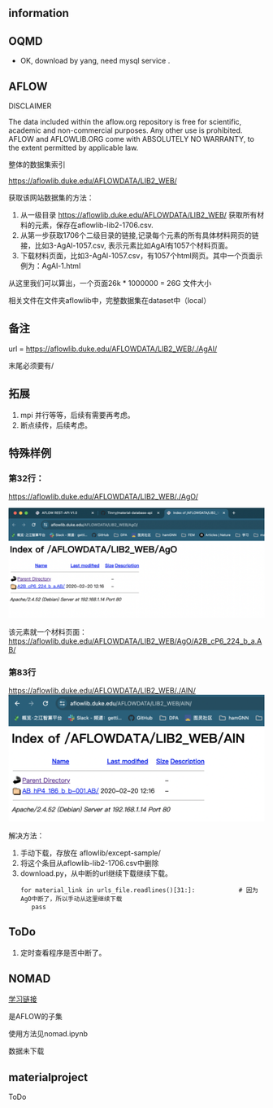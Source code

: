 ## information
## OQMD
- OK, download by yang, need mysql service .

## AFLOW
DISCLAIMER

The data included within the aflow.org repository is free for scientific, academic and non-commercial purposes. Any other use is prohibited.
AFLOW and AFLOWLIB.ORG come with ABSOLUTELY NO WARRANTY, to the extent permitted by applicable law.

整体的数据集索引

https://aflowlib.duke.edu/AFLOWDATA/LIB2_WEB/

获取该网站数据集的方法：
1. 从一级目录  https://aflowlib.duke.edu/AFLOWDATA/LIB2_WEB/  获取所有材料的元素，保存在aflowlib-lib2-1706.csv.
2. 从第一步获取1706个二级目录的链接,记录每个元素的所有具体材料网页的链接，比如3-AgAl-1057.csv, 表示元素比如AgAl有1057个材料页面。
3. 下载材料页面，比如3-AgAl-1057.csv，有1057个html网页。其中一个页面示例为：AgAl-1.html
   
从这里我们可以算出，一个页面26k * 1000000 = 26G 文件大小

相关文件在文件夹aflowlib中，完整数据集在dataset中（local）

## 备注
url = https://aflowlib.duke.edu/AFLOWDATA/LIB2_WEB/./AgAl/

末尾必须要有/


## 拓展
1. mpi 并行等等，后续有需要再考虑。
2. 断点续传，后续考虑。

## 特殊样例
### 第32行：
https://aflowlib.duke.edu/AFLOWDATA/LIB2_WEB/./AgO/

![alt text](image.png)

该元素就一个材料页面：
https://aflowlib.duke.edu/AFLOWDATA/LIB2_WEB/AgO/A2B_cP6_224_b_a.AB/

### 第83行
https://aflowlib.duke.edu/AFLOWDATA/LIB2_WEB/./AlN/
![alt text](image-1.png)

解决方法：

1. 手动下载，存放在 aflowlib/except-sample/
2. 将这个条目从aflowlib-lib2-1706.csv中删除
3. download.py，从中断的url继续下载继续下载。
   ```
   for material_link in urls_file.readlines()[31:]:            # 因为AgO中断了，所以手动从这里继续下载    
      pass   
   ```

## ToDo

1. 定时查看程序是否中断了。

## NOMAD
   [学习链接](https://www.nomad-coe.eu/events2/course-on-big-data-and-artificial-intelligence/exercise-1)

   是AFLOW的子集
   
   使用方法见nomad.ipynb

   数据未下载

## materialproject

   ToDo

